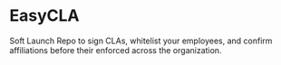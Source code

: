 # EasyCLA
Soft Launch Repo to sign CLAs, whitelist your employees, and confirm affiliations before their enforced across the organization.
